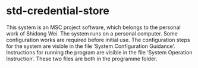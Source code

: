 # std-credential-store
This system is an MSC project software, which belongs to the personal work of Shidong Wei. The system runs on a personal computer. Some configuration works are required before initial use. The configuration steps for the system are visible in the file ‘System Configuration Guidance’. Instructions for running the program are visible in the file ‘System Operation Instruction’. These two files are both in the programme folder.
